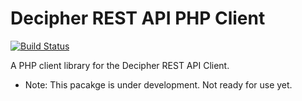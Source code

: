 # Decipher REST API PHP Client

[![Build Status](https://travis-ci.org/tysweezy/decipher-api-php-client.svg?branch=master)](https://travis-ci.org/tysweezy/decipher-api-php-client)

A PHP client library for the Decipher REST API Client.

* Note: This pacakge is under development. Not ready for use yet.